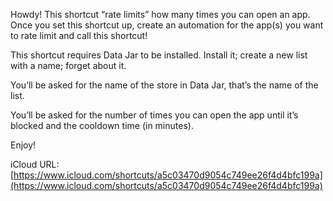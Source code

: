 Howdy!
This shortcut “rate limits” how many times you can open an app. Once you set this shortcut up, create an automation for the app(s) you want to rate limit and call this shortcut!

This shortcut requires Data Jar to be installed. Install it; create a new list with a name; forget about it.

You’ll be asked for the name of the store in Data Jar, that’s the name of the list.

You’ll be asked for the number of times you can open the app until it’s blocked and the cooldown time (in minutes).

Enjoy!

iCloud URL: [https://www.icloud.com/shortcuts/a5c03470d9054c749ee26f4d4bfc199a](https://www.icloud.com/shortcuts/a5c03470d9054c749ee26f4d4bfc199a)
